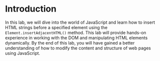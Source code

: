 # Introduction

In this lab, we will dive into the world of JavaScript and learn how to insert HTML strings before a specified element using the `Element.insertAdjacentHTML()` method. This lab will provide hands-on experience in working with the DOM and manipulating HTML elements dynamically. By the end of this lab, you will have gained a better understanding of how to modify the content and structure of web pages using JavaScript.

